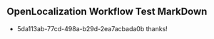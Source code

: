 ## OpenLocalization Workflow Test MarkDown
* 5da113ab-77cd-498a-b29d-2ea7acbada0b thanks!

<!--HONumber=Jul16_HO4-->


